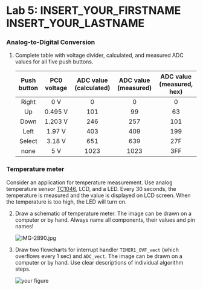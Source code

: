 # Lab 5: INSERT_YOUR_FIRSTNAME INSERT_YOUR_LASTNAME

### Analog-to-Digital Conversion

1. Complete table with voltage divider, calculated, and measured ADC values for all five push buttons.

   | **Push button** | **PC0 voltage** | **ADC value (calculated)** | **ADC value (measured)** | **ADC value (measured, hex)** |
   | :-: | :-: | :-: | :-: | :-: |
   | Right  | 0&nbsp;V     | 0    | 0    | 0   |
   | Up     | 0.495&nbsp;V | 101  | 99   | 63  |
   | Down   | 1.203&nbsp;V | 246  | 257  | 101 |
   | Left   | 1.97&nbsp;V  | 403  | 409  | 199 |
   | Select | 3.18&nbsp;V  | 651  | 639  | 27F |
   | none   | 5&nbsp;V     | 1023 | 1023 | 3FF |

### Temperature meter

Consider an application for temperature measurement. Use analog temperature sensor [TC1046](http://ww1.microchip.com/downloads/en/DeviceDoc/21496C.pdf), LCD, and a LED. Every 30 seconds, the temperature is measured and the value is displayed on LCD screen. When the temperature is too high, the LED will turn on.

2. Draw a schematic of temperature meter. The image can be drawn on a computer or by hand. Always name all components, their values and pin names!

   ![IMG-2890.jpg]()

3. Draw two flowcharts for interrupt handler `TIMER1_OVF_vect` (which overflows every 1&nbsp;sec) and `ADC_vect`. The image can be drawn on a computer or by hand. Use clear descriptions of individual algorithm steps.

   ![your figure]()